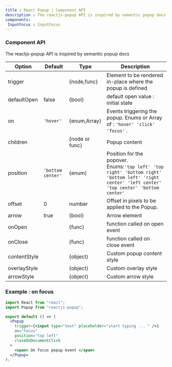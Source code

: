 ```yaml
---
title : React Popup | Component API 
description : The reactjs-popup API is inspired by semantic popup docs
components:
 InputFocus : InputFocus
---
```


### Component API

The reactjs-popup API is inspired by semantic popup docs

| Option       | Default           | Type           | Description                                                                                                                                            |
| ------------ | ----------------- | -------------- | ------------------------------------------------------------------------------------------------------------------------------------------------------ |
| trigger      |                   | {node,func}    | Element to be rendered in-place where the popup is defined                                                                                             |
| defaultOpen  | false             | {bool}         | default open value : initial state                                                                                                                     |
| on           | `'hover'`         | {enum,Array}   | Events triggering the popup. Enums or Array of : `'hover' 'click' 'focus'` .                                                                           |
| children     |                   | {node or func} | Popup content                                                                                                                                          |
| position     | `'bottom center'` | {enum}         | Position for the popover. <br /> Enums:`'top left' 'top right' 'bottom right' 'bottom left' 'right center' 'left center' 'top center' 'bottom center'` |
| offset       | 0                 | number         | Offset in pixels to be applied to the Popup.                                                                                                           |
| arrow        | true              | {bool}         | Arrow element                                                                                                                                          |
| onOpen       |                   | {func}         | function called on open event                                                                                                                          |
| onClose      |                   | {func}         | function called on close event                                                                                                                         |
| contentStyle |                   | {object}       | Custom popup content style                                                                                                                             |
| overlayStyle |                   | {object}       | Custom overlay style                                                                                                                                   |
| arrowStyle   |                   | {object}       | Custom arrow style                                                                                                                                     |

### Example : on focus

<InputFocus />

```jsx
import React from "react";
import Popup from "reactjs-popup";

export default () => (
  <Popup
    trigger={<input type="text" placeholder="start typing ... " />}
    on="focus"
    position="top left"
    closeOnDocumentClick
  >
    <span> On focus popup event </span>
  </Popup>
);
```
